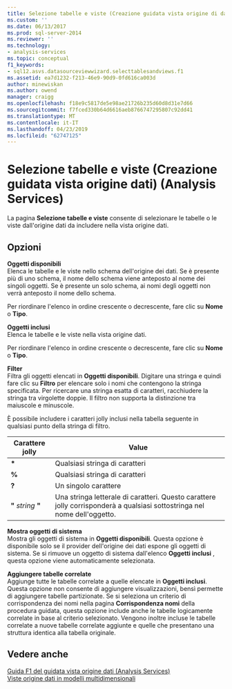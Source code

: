 ```yaml
---
title: Selezione tabelle e viste (Creazione guidata vista origine di dati) (Analysis Services) | Microsoft Docs
ms.custom: ''
ms.date: 06/13/2017
ms.prod: sql-server-2014
ms.reviewer: ''
ms.technology:
- analysis-services
ms.topic: conceptual
f1_keywords:
- sql12.asvs.datasourceviewwizard.selecttablesandviews.f1
ms.assetid: ea7d1232-f213-46e9-90d9-0fd616ca003d
author: minewiskan
ms.author: owend
manager: craigg
ms.openlocfilehash: f18e9c5817de5e98ae21726b235d60d8d31e7d66
ms.sourcegitcommit: f7fced330b64d6616aeb8766747295807c92dd41
ms.translationtype: MT
ms.contentlocale: it-IT
ms.lasthandoff: 04/23/2019
ms.locfileid: "62747125"
---
```

# <a name="select-tables-and-views-data-source-view-wizard-analysis-services"></a>Selezione tabelle e viste (Creazione guidata vista origine dati) (Analysis Services)
  La pagina **Selezione tabelle e viste** consente di selezionare le tabelle o le viste dall'origine dati da includere nella vista origine dati.  
  
## <a name="options"></a>Opzioni  
 **Oggetti disponibili**  
 Elenca le tabelle e le viste nello schema dell'origine dei dati. Se è presente più di uno schema, il nome dello schema viene anteposto al nome dei singoli oggetti. Se è presente un solo schema, ai nomi degli oggetti non verrà anteposto il nome dello schema.  
  
 Per riordinare l'elenco in ordine crescente o decrescente, fare clic su **Nome** o **Tipo**.  
  
 **Oggetti inclusi**  
 Elenca le tabelle e le viste nella vista origine dati.  
  
 Per riordinare l'elenco in ordine crescente o decrescente, fare clic su **Nome** o **Tipo**.  
  
 **Filter**  
 Filtra gli oggetti elencati in **Oggetti disponibili**. Digitare una stringa e quindi fare clic su **Filtro** per elencare solo i nomi che contengono la stringa specificata. Per ricercare una stringa esatta di caratteri, racchiudere la stringa tra virgolette doppie. Il filtro non supporta la distinzione tra maiuscole e minuscole.  
  
 È possibile includere i caratteri jolly inclusi nella tabella seguente in qualsiasi punto della stringa di filtro.  
  
|Carattere jolly|Value|  
|------------------------|-----------|  
|**\***|Qualsiasi stringa di caratteri|  
|**%**|Qualsiasi stringa di caratteri|  
|**?**|Un singolo carattere|  
|**"** *string* **"**|Una stringa letterale di caratteri. Questo carattere jolly corrisponderà a qualsiasi sottostringa nel nome dell'oggetto.|  
  
 **Mostra oggetti di sistema**  
 Mostra gli oggetti di sistema in **Oggetti disponibili**. Questa opzione è disponibile solo se il provider dell'origine dei dati espone gli oggetti di sistema. Se si rimuove un oggetto di sistema dall'elenco **Oggetti inclusi** , questa opzione viene automaticamente selezionata.  
  
 **Aggiungere tabelle correlate**  
 Aggiunge tutte le tabelle correlate a quelle elencate in **Oggetti inclusi**. Questa opzione non consente di aggiungere visualizzazioni, bensì permette di aggiungere tabelle partizionate. Se si seleziona un criterio di corrispondenza dei nomi nella pagina **Corrispondenza nomi** della procedura guidata, questa opzione include anche le tabelle logicamente correlate in base al criterio selezionato. Vengono inoltre incluse le tabelle correlate a nuove tabelle correlate aggiunte e quelle che presentano una struttura identica alla tabella originale.  
  
## <a name="see-also"></a>Vedere anche  
 [Guida F1 del guidata vista origine dati &#40;Analysis Services&#41;](data-source-view-wizard-f1-help-analysis-services.md)   
 [Viste origine dati in modelli multidimensionali](multidimensional-models/data-source-views-in-multidimensional-models.md)  
  
  
